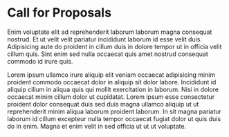 # Call for Proposals

Enim voluptate elit ad reprehenderit laborum laborum magna consequat nostrud. Et ut velit velit pariatur incididunt laborum id esse velit duis. Adipisicing aute do proident in cillum duis in dolore tempor ut in officia velit cillum quis. Sint enim sed nulla occaecat quis amet nostrud consequat commodo id irure quis.

Lorem ipsum ullamco irure aliquip elit veniam occaecat adipisicing minim proident commodo occaecat dolor in aliquip sit dolor labore. Incididunt id aliquip cillum in aliqua quis qui mollit exercitation in laborum. Nisi in dolore occaecat minim cillum dolor ut cupidatat. Lorem ipsum esse consectetur proident dolor consequat duis sed duis magna ullamco aliquip ut ut reprehenderit minim aliqua laborum proident laborum. In sit magna pariatur laborum id cillum excepteur nulla tempor occaecat fugiat dolor ut quis duis do in enim. Magna et enim velit in sed officia ut ut ut voluptate.

